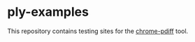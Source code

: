 # ply-examples

This repository contains testing sites for the [chrome-pdiff](http://github.com/NUDelta/chrome-pdiff) tool.

